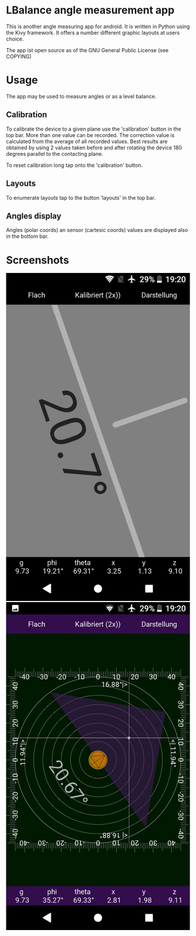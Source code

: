 
<!--
<p align="left"><img src="img/img512.png" height="100px"></p>
-->

# LBalance angle measurement app

This is another angle measuring app for android. It is written
in Python using the Kivy framework. It offers a number different
graphic layouts at users choice.

The app ist open source as of the GNU General Public License (see COPYING)

# Usage

The app may be used to measure angles or as a level balance.

## Calibration

To calibrate the device to a given plane use the 'calibration' button in the
top bar. More than one value can be recorded. The correction value is
calculated from the average of all recorded values. Best results are obtained
by using 2 values taken before and after rotating the device 180 degrees
parallel to the contacting plane.

To reset calibration long tap onto the 'calibration' button.

## Layouts

To enumerate layouts tap to the button 'layouts' in the top bar.

## Angles display

Angles (polar coords) an sensor (cartesic coords) values are displayed also
in the bottom bar.

# Screenshots

![Screenshot](fastlane/metadata/en-US/images/phoneScreenshots/1.png)
![Screenshot](fastlane/metadata/en-US/images/phoneScreenshots/2.png)
